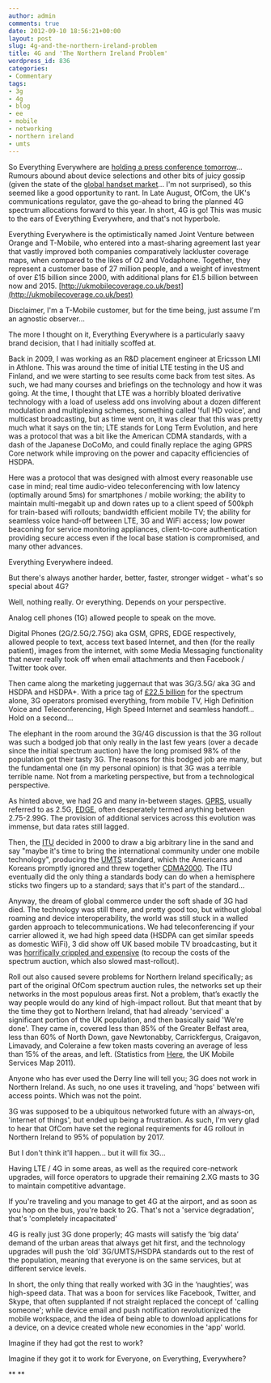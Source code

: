 ```yaml
---
author: admin
comments: true
date: 2012-09-10 18:56:21+00:00
layout: post
slug: 4g-and-the-northern-ireland-problem
title: 4G and 'The Northern Ireland Problem'
wordpress_id: 836
categories:
- Commentary
tags:
- 3g
- 4g
- blog
- ee
- mobile
- networking
- northern ireland
- umts
---
```


So Everything Everywhere are [holding a press conference tomorrow](http://www.bbc.co.uk/news/technology-19542467)... Rumours abound about device selections and other bits of juicy gossip (given the state of the [global handset market](http://www.bgr.com/2012/06/25/google-tries-to-block-u-s-shipments-of-apples-iphone-over-3g-patents/)... I'm not surprised), so this seemed like a good opportunity to rant.<!-- more -->
In Late August, OfCom, the UK's communications regulator, gave the go-ahead to bring the planned 4G spectrum allocations forward to this year. In short, 4G is go!
This was music to the ears of Everything Everywhere, and that's not hyperbole.

Everything Everywhere is the optimistically named Joint Venture between Orange and T-Mobile, who entered into a mast-sharing agreement last year that vastly improved both companies comparatively lackluster coverage maps, when compared to the likes of O2 and Vodaphone. Together, they represent a customer base of 27 million people, and a weight of investment of over £15 billion since 2000, with additional plans for £1.5 billion between now and 2015.
[http://ukmobilecoverage.co.uk/best](http://ukmobilecoverage.co.uk/best)

Disclaimer, I'm a T-Mobile customer, but for the time being, just assume I'm an agnostic observer...

The more I thought on it, Everything Everywhere is a particularly saavy brand decision, that I had initially scoffed at.

Back in 2009, I was working as an R&D placement engineer at Ericsson LMI in Athlone. This was around the time of initial LTE testing in the US and Finland, and we were starting to see results come back from test sites. As such, we had many courses and briefings on the technology and how it was going. At the time, I thought that LTE was a horribly bloated derivative technology with a load of useless add ons involving about a dozen different modulation and multiplexing schemes, something called 'full HD voice', and multicast broadcasting, but as time went on, it was clear that this was pretty much what it says on the tin; LTE stands for Long Term Evolution, and here was a protocol that was a bit like the American CDMA standards, with a dash of the Japanese DoCoMo, and could finally replace the aging GPRS Core network while improving on the power and capacity efficiencies of HSDPA.

Here was a protocol that was designed with almost every reasonable use case in mind; real time audio-video teleconferencing with low latency (optimally around 5ms) for smartphones / mobile working; the ability to maintain multi-megabit up and down rates up to a client speed of 500kph for train-based wifi rollouts; bandwidth efficient mobile TV; the ability for seamless voice hand-off between LTE, 3G and WiFi access; low power beaconing for service monitoring appliances, client-to-core authentication providing secure access even if the local base station is compromised, and many other advances.

Everything Everywhere indeed.

But there's always another harder, better, faster, stronger widget - what's so special about 4G?

Well, nothing really. Or everything. Depends on your perspective.

Analog cell phones (1G) allowed people to speak on the move.

Digital Phones (2G/2.5G/2.75G) aka GSM, GPRS, EDGE respectively, allowed people to text, access text based Internet, and then (for the really patient), images from the internet, with some Media Messaging functionality that never really took off when email attachments and then Facebook / Twitter took over.

Then came along the marketing juggernaut that was 3G/3.5G/ aka 3G and HSDPA and HSDPA+. With a price tag of [£22.5 billion](http://news.bbc.co.uk/1/hi/business/727831.stm) for the spectrum alone, 3G operators promised everything, from mobile TV, High Definition Voice and Teleconferencing, High Speed Internet and seamless handoff... Hold on a second...

The elephant in the room around the 3G/4G discussion is that the 3G rollout was such a bodged job that only really in the last few years (over a decade since the initial spectrum auction) have the long promised 98% of the population got their tasty 3G. The reasons for this bodged job are many, but the fundamental one (in my personal opinion) is that 3G was a terrible terrible name. Not from a marketing perspective, but from a technological perspective.

As hinted above, we had 2G and many in-between stages. [GPRS](http://en.wikipedia.org/wiki/General_Packet_Radio_Service), usually referred to as 2.5G, [EDGE](http://en.wikipedia.org/wiki/EGPRS), often desperately termed anything between 2.75-2.99G. The provision of additional services across this evolution was immense, but data rates still lagged.

Then, the [ITU](http://en.wikipedia.org/wiki/International_Telecommunication_Union) decided in 2000 to draw a big arbitrary line in the sand and say "maybe it's time to bring the international community under one mobile technology", producing the [UMTS](http://en.wikipedia.org/wiki/UMTS) standard, which the Americans and Koreans promptly ignored and threw together [CDMA2000](http://en.wikipedia.org/wiki/CDMA2000). The ITU eventually did the only thing a standards body can do when a hemisphere sticks two fingers up to a standard; says that it's part of the standard...

Anyway, the dream of global commerce under the soft shade of 3G had died. The technology was still there, and pretty good too, but without global roaming and device interoperability, the world was still stuck in a walled garden approach to telecommunications. We had teleconferencing if your carrier allowed it, we had high speed data (HSDPA can get similar speeds as domestic WiFi), 3 did show off UK based mobile TV broadcasting, but it was [horrifically crippled and expensive](http://en.wikipedia.org/wiki/3_mobile_tv_(UK)) (to recoup the costs of the spectrum auction, which also slowed mast-rollout).

Roll out also caused severe problems for Northern Ireland specifically; as part of the original OfCom spectrum auction rules, the networks set up their networks in the most populous areas first. Not a problem, that’s exactly the way people would do any kind of high-impact rollout. But that meant that by the time they got to Northern Ireland, that had already 'serviced' a significant portion of the UK population, and then basically said 'We're done'. They came in, covered less than 85% of the Greater Belfast area, less than 60% of North Down, gave Newtonabby, Carrickfergus, Craigavon, Limavady, and Coleraine a few token masts covering an average of less than 15% of the areas, and left. (Statistics from [Here](http://maps.ofcom.org.uk/mobile/index.html), the UK Mobile Services Map 2011).

Anyone who has ever used the Derry line will tell you; 3G does not work in Northern Ireland. As such, no one uses it traveling, and 'hops' between wifi access points. Which was not the point.

3G was supposed to be a ubiquitous networked future with an always-on, 'internet of things', but ended up being a frustration. As such, I'm very glad to hear that OfCom have set the regional requirements for 4G rollout in Northern Ireland to 95% of population by 2017.

But I don't think it'll happen... but it will fix 3G...

Having LTE / 4G in some areas, as well as the required core-network upgrades, will force operators to upgrade their remaining 2.XG masts to 3G to maintain competitive advantage.

If you're traveling and you manage to get 4G at the airport, and as soon as you hop on the bus, you're back to 2G. That's not a 'service degradation', that's 'completely incapacitated'

4G is really just 3G done properly; 4G masts will satisfy the ‘big data’ demand of the urban areas that always get hit first, and the technology upgrades will push the ‘old’ 3G/UMTS/HSDPA standards out to the rest of the population, meaning that everyone is on the same services, but at different service levels.

In short, the only thing that really worked with 3G in the ‘naughties’, was high-speed data. That was a boon for services like Facebook, Twitter, and Skype, that often supplanted if not straight replaced the concept of 'calling someone'; while device email and push notification revolutionized the mobile workspace, and the idea of being able to download applications for a device, on a device created whole new economies in the 'app' world.

Imagine if they had got the rest to work?

Imagine if they got it to work for Everyone, on Everything, Everywhere?


**
**
